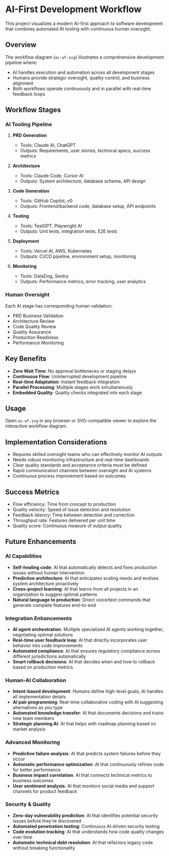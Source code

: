 # AI-First Development Workflow

This project visualizes a modern AI-first approach to software development that combines automated AI tooling with continuous human oversight.

## Overview

The workflow diagram (`ai-wf.svg`) illustrates a comprehensive development pipeline where:
- AI handles execution and automation across all development stages
- Humans provide strategic oversight, quality control, and business alignment
- Both workflows operate continuously and in parallel with real-time feedback loops

## Workflow Stages

### AI Tooling Pipeline

1. **PRD Generation**
   - Tools: Claude AI, ChatGPT
   - Outputs: Requirements, user stories, technical specs, success metrics

2. **Architecture**
   - Tools: Claude Code, Cursor AI
   - Outputs: System architecture, database schema, API design

3. **Code Generation**
   - Tools: GitHub Copilot, v0
   - Outputs: Frontend/backend code, database setup, API endpoints

4. **Testing**
   - Tools: TestGPT, Playwright AI
   - Outputs: Unit tests, integration tests, E2E tests

5. **Deployment**
   - Tools: Vercel AI, AWS, Kubernetes
   - Outputs: CI/CD pipeline, environment setup, monitoring

6. **Monitoring**
   - Tools: DataDog, Sentry
   - Outputs: Performance metrics, error tracking, user analytics

### Human Oversight

Each AI stage has corresponding human validation:
- PRD Business Validation
- Architecture Review
- Code Quality Review
- Quality Assurance
- Production Readiness
- Performance Monitoring

## Key Benefits

- **Zero Wait Time**: No approval bottlenecks or staging delays
- **Continuous Flow**: Uninterrupted development pipeline
- **Real-time Adaptation**: Instant feedback integration
- **Parallel Processing**: Multiple stages work simultaneously
- **Embedded Quality**: Quality checks integrated into each stage

## Usage

Open `ai-wf.svg` in any browser or SVG-compatible viewer to explore the interactive workflow diagram.

## Implementation Considerations

- Requires skilled oversight teams who can effectively monitor AI outputs
- Needs robust monitoring infrastructure and real-time dashboards
- Clear quality standards and acceptance criteria must be defined
- Rapid communication channels between oversight and AI systems
- Continuous process improvement based on outcomes

## Success Metrics

- Flow efficiency: Time from concept to production
- Quality velocity: Speed of issue detection and resolution
- Feedback latency: Time between detection and correction
- Throughput rate: Features delivered per unit time
- Quality score: Continuous measure of output quality

## Future Enhancements

### AI Capabilities
- **Self-healing code**: AI that automatically detects and fixes production issues without human intervention
- **Predictive architecture**: AI that anticipates scaling needs and evolves system architecture proactively
- **Cross-project learning**: AI that learns from all projects in an organization to suggest optimal patterns
- **Natural language to production**: Direct voice/text commands that generate complete features end-to-end

### Integration Enhancements
- **AI agent orchestration**: Multiple specialized AI agents working together, negotiating optimal solutions
- **Real-time user feedback loop**: AI that directly incorporates user behavior into code improvements
- **Automated compliance**: AI that ensures regulatory compliance across different jurisdictions automatically
- **Smart rollback decisions**: AI that decides when and how to rollback based on production metrics

### Human-AI Collaboration
- **Intent-based development**: Humans define high-level goals, AI handles all implementation details
- **AI pair programming**: Real-time collaborative coding with AI suggesting alternatives as you type
- **Automated knowledge transfer**: AI that documents decisions and trains new team members
- **Strategic planning AI**: AI that helps with roadmap planning based on market analysis

### Advanced Monitoring
- **Predictive failure analysis**: AI that predicts system failures before they occur
- **Automatic performance optimization**: AI that continuously refines code for better performance
- **Business impact correlation**: AI that connects technical metrics to business outcomes
- **User sentiment analysis**: AI that monitors social media and support channels for product feedback

### Security & Quality
- **Zero-day vulnerability prediction**: AI that identifies potential security issues before they're discovered
- **Automated penetration testing**: Continuous AI-driven security testing
- **Code evolution tracking**: AI that understands how code quality changes over time
- **Automatic technical debt resolution**: AI that refactors legacy code without breaking functionality